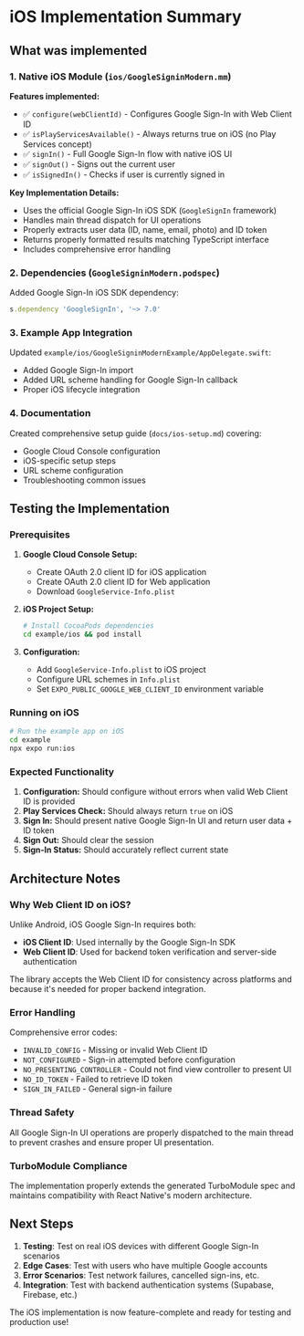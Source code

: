 # iOS Implementation Summary

## What was implemented

### 1. Native iOS Module (`ios/GoogleSigninModern.mm`)

**Features implemented:**
- ✅ `configure(webClientId)` - Configures Google Sign-In with Web Client ID  
- ✅ `isPlayServicesAvailable()` - Always returns true on iOS (no Play Services concept)
- ✅ `signIn()` - Full Google Sign-In flow with native iOS UI
- ✅ `signOut()` - Signs out the current user
- ✅ `isSignedIn()` - Checks if user is currently signed in

**Key Implementation Details:**
- Uses the official Google Sign-In iOS SDK (`GoogleSignIn` framework)
- Handles main thread dispatch for UI operations
- Properly extracts user data (ID, name, email, photo) and ID token
- Returns properly formatted results matching TypeScript interface
- Includes comprehensive error handling

### 2. Dependencies (`GoogleSigninModern.podspec`)

Added Google Sign-In iOS SDK dependency:
```ruby
s.dependency 'GoogleSignIn', '~> 7.0'
```

### 3. Example App Integration

Updated `example/ios/GoogleSigninModernExample/AppDelegate.swift`:
- Added Google Sign-In import
- Added URL scheme handling for Google Sign-In callback
- Proper iOS lifecycle integration

### 4. Documentation

Created comprehensive setup guide (`docs/ios-setup.md`) covering:
- Google Cloud Console configuration
- iOS-specific setup steps
- URL scheme configuration
- Troubleshooting common issues

## Testing the Implementation

### Prerequisites

1. **Google Cloud Console Setup:**
   - Create OAuth 2.0 client ID for iOS application
   - Create OAuth 2.0 client ID for Web application
   - Download `GoogleService-Info.plist`

2. **iOS Project Setup:**
   ```bash
   # Install CocoaPods dependencies
   cd example/ios && pod install
   ```

3. **Configuration:**
   - Add `GoogleService-Info.plist` to iOS project
   - Configure URL schemes in `Info.plist`
   - Set `EXPO_PUBLIC_GOOGLE_WEB_CLIENT_ID` environment variable

### Running on iOS

```bash
# Run the example app on iOS
cd example
npx expo run:ios
```

### Expected Functionality

1. **Configuration:** Should configure without errors when valid Web Client ID is provided
2. **Play Services Check:** Should always return `true` on iOS
3. **Sign In:** Should present native Google Sign-In UI and return user data + ID token
4. **Sign Out:** Should clear the session
5. **Sign-In Status:** Should accurately reflect current state

## Architecture Notes

### Why Web Client ID on iOS?

Unlike Android, iOS Google Sign-In requires both:
- **iOS Client ID**: Used internally by the Google Sign-In SDK
- **Web Client ID**: Used for backend token verification and server-side authentication

The library accepts the Web Client ID for consistency across platforms and because it's needed for proper backend integration.

### Error Handling

Comprehensive error codes:
- `INVALID_CONFIG` - Missing or invalid Web Client ID
- `NOT_CONFIGURED` - Sign-in attempted before configuration
- `NO_PRESENTING_CONTROLLER` - Could not find view controller to present UI
- `NO_ID_TOKEN` - Failed to retrieve ID token
- `SIGN_IN_FAILED` - General sign-in failure

### Thread Safety

All Google Sign-In UI operations are properly dispatched to the main thread to prevent crashes and ensure proper UI presentation.

### TurboModule Compliance

The implementation properly extends the generated TurboModule spec and maintains compatibility with React Native's modern architecture.

## Next Steps

1. **Testing**: Test on real iOS devices with different Google Sign-In scenarios
2. **Edge Cases**: Test with users who have multiple Google accounts
3. **Error Scenarios**: Test network failures, cancelled sign-ins, etc.
4. **Integration**: Test with backend authentication systems (Supabase, Firebase, etc.)

The iOS implementation is now feature-complete and ready for testing and production use!
